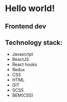 # **Hello world!**
## Frontend dev

## Technology stack:

* Javascript
* ReactJS
* React hooks
* Redux
* CSS
* HTML
* GIT
* SCSS
* BEM(CSS)
